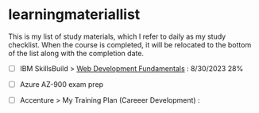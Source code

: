 # learningmateriallist
This is my list of study materials, which I refer to daily as my study checklist.
When the course is completed, it will be relocated to the bottom of the list along with the completion date.

- [ ] IBM SkillsBuild > [Web Development Fundamentals](https://skills.yourlearning.ibm.com/activity/PLAN-8749C02A78EC?channelId=CNL_LCB_1616447372894)  : 8/30/2023 28%
- [ ] Azure AZ-900 exam prep
- [ ] Accenture > My Training Plan (Careeer Development) : 

